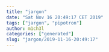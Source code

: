 ```yaml
---
title: "jargon"
date: "Sat Nov 16 20:49:17 CET 2019"
tags: ["jargon", "pipotron"]
author: m1ch3l
categories: ["generated"]
slug: "jargon/2019-11-16-20:49:17"
---
```



